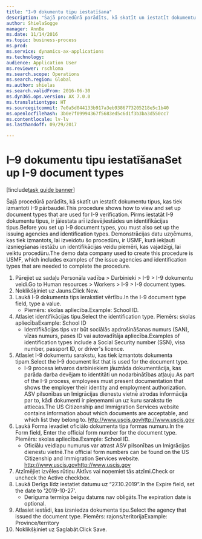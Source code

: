 ```yaml
--- 
title: "I–9 dokumentu tipu iestatīšana"
description: "Šajā procedūrā parādīts, kā skatīt un iestatīt dokumentu tipus, kas tiek izmantoti I-9 pārbaudei."
author: ShielaSogge
manager: AnnBe
ms.date: 11/14/2016
ms.topic: business-process
ms.prod: 
ms.service: dynamics-ax-applications
ms.technology: 
audience: Application User
ms.reviewer: rschloma
ms.search.scope: Operations
ms.search.region: Global
ms.author: shielas
ms.search.validFrom: 2016-06-30
ms.dyn365.ops.version: AX 7.0.0
ms.translationtype: HT
ms.sourcegitcommit: 7e0a5d044133b917a3eb9386773205218e5c1b40
ms.openlocfilehash: 3b0e7f09994367f5683ed5c6d1f3b3ba3d550cc7
ms.contentlocale: lv-lv
ms.lasthandoff: 09/29/2017

---
```

# <a name="set-up-i-9-document-types"></a><span data-ttu-id="d6587-103">I–9 dokumentu tipu iestatīšana</span><span class="sxs-lookup"><span data-stu-id="d6587-103">Set up I-9 document types</span></span>

[!include[task guide banner](../../../includes/task-guide-banner.md)]

<span data-ttu-id="d6587-104">Šajā procedūrā parādīts, kā skatīt un iestatīt dokumentu tipus, kas tiek izmantoti I-9 pārbaudei.</span><span class="sxs-lookup"><span data-stu-id="d6587-104">This procedure shows how to view and set up document types that are used for I-9 verification.</span></span> <span data-ttu-id="d6587-105">Pirms iestatāt I-9 dokumentu tipus, ir jāiestata arī izdevējiestādes un identifikācijas tipus.</span><span class="sxs-lookup"><span data-stu-id="d6587-105">Before you set up I-9 document types, you must also set up the issuing agencies and identification types.</span></span> <span data-ttu-id="d6587-106">Demonstrācijas datu uzņēmums, kas tiek izmantots, lai izveidotu šo procedūru, ir USMF, kurā iekļauti izsniegšanas iestāžu un identifikācijas veidu piemēri, kas vajadzīgi, lai veiktu procedūru.</span><span class="sxs-lookup"><span data-stu-id="d6587-106">The demo data company used to create this procedure is USMF, which includes examples of the issue agencies and identification types that are needed to complete the procedure.</span></span>

1. <span data-ttu-id="d6587-107">Pārejiet uz sadaļu Personāla vadība > Darbinieki > I-9 > I-9 dokumentu veidi.</span><span class="sxs-lookup"><span data-stu-id="d6587-107">Go to Human resources > Workers > I-9 > I-9 document types.</span></span>
2. <span data-ttu-id="d6587-108">Noklikšķiniet uz Jauns.</span><span class="sxs-lookup"><span data-stu-id="d6587-108">Click New.</span></span>
3. <span data-ttu-id="d6587-109">Laukā I-9 dokumenta tips ierakstiet vērtību.</span><span class="sxs-lookup"><span data-stu-id="d6587-109">In the I-9 document type field, type a value.</span></span>
    * <span data-ttu-id="d6587-110">Piemērs: skolas apliecība.</span><span class="sxs-lookup"><span data-stu-id="d6587-110">Example: School ID.</span></span>  
4. <span data-ttu-id="d6587-111">Atlasiet identifikācijas tipu.</span><span class="sxs-lookup"><span data-stu-id="d6587-111">Select the identification type.</span></span>  <span data-ttu-id="d6587-112">Piemērs: skolas apliecība</span><span class="sxs-lookup"><span data-stu-id="d6587-112">Example:  School ID</span></span>
    * <span data-ttu-id="d6587-113">Identifikācijas tips var būt sociālās apdrošināšanas numurs (SAN), vīzas numurs, pases ID vai autovadītāja apliecība.</span><span class="sxs-lookup"><span data-stu-id="d6587-113">Examples of identification types include a Social Security number (SSN), visa number, passport ID, or driver's licence.</span></span>  
5. <span data-ttu-id="d6587-114">Atlasiet I-9 dokumentu sarakstu, kas tiek izmantots dokumenta tipam.</span><span class="sxs-lookup"><span data-stu-id="d6587-114">Select the I-9 document list that is used for the document type.</span></span>
    * <span data-ttu-id="d6587-115">I-9 procesa ietvaros darbiniekiem jāuzrāda dokumentācija, kas parāda darba devējam to identitāti un nodarbinātības atļauju.</span><span class="sxs-lookup"><span data-stu-id="d6587-115">As part of the I-9 process, employees must present documentation that shows the employer their identity and employment authorization.</span></span> <span data-ttu-id="d6587-116">ASV pilsonības un Imigrācijas dienestu vietnē atrodas informācija par to, kādi dokumenti ir pieņemami un uz kuru sarakstu tie attiecas.</span><span class="sxs-lookup"><span data-stu-id="d6587-116">The US Citizenship and Immigration Services website contains information about which documents are acceptable, and which list they belong to.</span></span>  <span data-ttu-id="d6587-117">http://www.uscis.gov</span><span class="sxs-lookup"><span data-stu-id="d6587-117">http://www.uscis.gov</span></span>  
6. <span data-ttu-id="d6587-118">Laukā Forma ievadiet oficiālo dokumenta tipa formas numuru.</span><span class="sxs-lookup"><span data-stu-id="d6587-118">In the Form field, Enter the official form number for the document type.</span></span> <span data-ttu-id="d6587-119">Piemērs: skolas apliecība.</span><span class="sxs-lookup"><span data-stu-id="d6587-119">Example: School ID.</span></span>
    * <span data-ttu-id="d6587-120">Oficiālu veidlapu numurus var atrast ASV pilsonības un Imigrācijas dienestu vietnē.</span><span class="sxs-lookup"><span data-stu-id="d6587-120">The official form numbers can be found on the US Citizenship and Immigration Services website.</span></span>  <span data-ttu-id="d6587-121">http://www.uscis.gov</span><span class="sxs-lookup"><span data-stu-id="d6587-121">http://www.uscis.gov</span></span>  
7. <span data-ttu-id="d6587-122">Atzīmējiet izvēles rūtiņu Aktīvs vai noņemiet tās atzīmi.</span><span class="sxs-lookup"><span data-stu-id="d6587-122">Check or uncheck the Active checkbox.</span></span>
8. <span data-ttu-id="d6587-123">Laukā Derīgs līdz iestatiet datumu uz “27.10.2019”.</span><span class="sxs-lookup"><span data-stu-id="d6587-123">In the Expire field, set the date to '2019-10-27'.</span></span>
    * <span data-ttu-id="d6587-124">Derīguma termiņa beigu datums nav obligāts.</span><span class="sxs-lookup"><span data-stu-id="d6587-124">The expiration date is optional.</span></span>  
9. <span data-ttu-id="d6587-125">Atlasiet iestādi, kas izsniedza dokumenta tipu.</span><span class="sxs-lookup"><span data-stu-id="d6587-125">Select the agency that issued the document type.</span></span> <span data-ttu-id="d6587-126">Piemērs: rajons/teritorija</span><span class="sxs-lookup"><span data-stu-id="d6587-126">Example: Province/territory</span></span>
10. <span data-ttu-id="d6587-127">Noklikšķiniet uz Saglabāt.</span><span class="sxs-lookup"><span data-stu-id="d6587-127">Click Save.</span></span>


